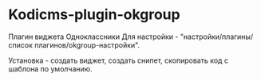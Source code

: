 ﻿Kodicms-plugin-okgroup
======================

Плагин виджета Одноклассники
Для настройки - "настройки/плагины/список плагинов/okgroup-настройки".

Установка - создать виджет, создать снипет, скопировать код с шаблона по умолчанию.
